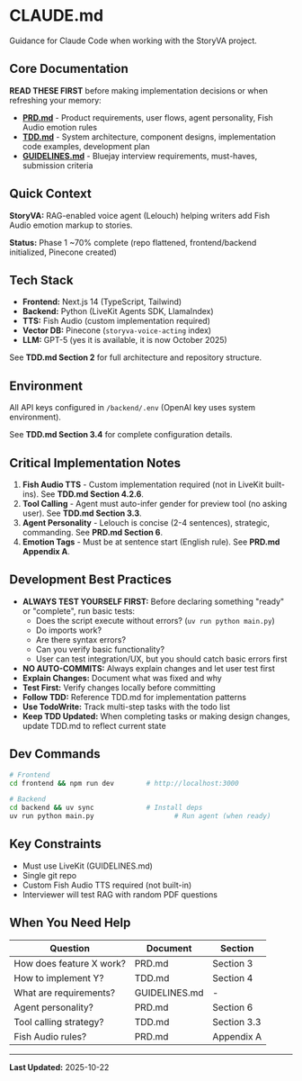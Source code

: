 # CLAUDE.md

Guidance for Claude Code when working with the StoryVA project.

## Core Documentation

**READ THESE FIRST** before making implementation decisions or when refreshing your memory:

- **[PRD.md](./PRD.md)** - Product requirements, user flows, agent personality, Fish Audio emotion rules
- **[TDD.md](./TDD.md)** - System architecture, component designs, implementation code examples, development plan
- **[GUIDELINES.md](./GUIDELINES.md)** - Bluejay interview requirements, must-haves, submission criteria

## Quick Context

**StoryVA:** RAG-enabled voice agent (Lelouch) helping writers add Fish Audio emotion markup to stories.

**Status:** Phase 1 ~70% complete (repo flattened, frontend/backend initialized, Pinecone created)

## Tech Stack

- **Frontend:** Next.js 14 (TypeScript, Tailwind)
- **Backend:** Python (LiveKit Agents SDK, LlamaIndex)
- **TTS:** Fish Audio (custom implementation required)
- **Vector DB:** Pinecone (`storyva-voice-acting` index)
- **LLM:** GPT-5 (yes it is available, it is now October 2025)

See **TDD.md Section 2** for full architecture and repository structure.

## Environment

All API keys configured in `/backend/.env` (OpenAI key uses system environment).

See **TDD.md Section 3.4** for complete configuration details.

## Critical Implementation Notes

1. **Fish Audio TTS** - Custom implementation required (not in LiveKit built-ins). See **TDD.md Section 4.2.6**.
2. **Tool Calling** - Agent must auto-infer gender for preview tool (no asking user). See **TDD.md Section 3.3**.
3. **Agent Personality** - Lelouch is concise (2-4 sentences), strategic, commanding. See **PRD.md Section 6**.
4. **Emotion Tags** - Must be at sentence start (English rule). See **PRD.md Appendix A**.

## Development Best Practices

- **ALWAYS TEST YOURSELF FIRST:** Before declaring something "ready" or "complete", run basic tests:
  - Does the script execute without errors? (`uv run python main.py`)
  - Do imports work?
  - Are there syntax errors?
  - Can you verify basic functionality?
  - User can test integration/UX, but you should catch basic errors first
- **NO AUTO-COMMITS:** Always explain changes and let user test first
- **Explain Changes:** Document what was fixed and why
- **Test First:** Verify changes locally before committing
- **Follow TDD:** Reference TDD.md for implementation patterns
- **Use TodoWrite:** Track multi-step tasks with the todo list
- **Keep TDD Updated:** When completing tasks or making design changes, update TDD.md to reflect current state

## Dev Commands

```bash
# Frontend
cd frontend && npm run dev        # http://localhost:3000

# Backend
cd backend && uv sync             # Install deps
uv run python main.py                    # Run agent (when ready)
```

## Key Constraints

- Must use LiveKit (GUIDELINES.md)
- Single git repo
- Custom Fish Audio TTS required (not built-in)
- Interviewer will test RAG with random PDF questions

## When You Need Help

| Question | Document | Section |
|----------|----------|---------|
| How does feature X work? | PRD.md | Section 3 |
| How to implement Y? | TDD.md | Section 4 |
| What are requirements? | GUIDELINES.md | - |
| Agent personality? | PRD.md | Section 6 |
| Tool calling strategy? | TDD.md | Section 3.3 |
| Fish Audio rules? | PRD.md | Appendix A |

---

**Last Updated:** 2025-10-22

